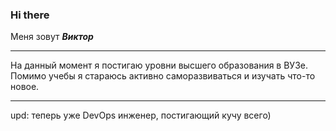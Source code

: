 ### Hi there
Меня зовут ___Виктор___ 
***
На данный момент я постигаю уровни высшего образования в ВУЗе. 
Помимо учебы я стараюсь активно саморазвиваться и изучать что-то новое.
***
upd: теперь уже DevOps инженер, постигающий кучу всего)

